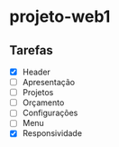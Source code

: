 # projeto-web1


## Tarefas

- [x] Header
- [ ] Apresentação
- [ ] Projetos
- [ ] Orçamento
- [ ] Configurações
- [ ] Menu
- [x] Responsividade
